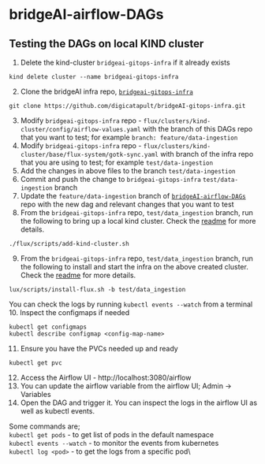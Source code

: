 # bridgeAI-airflow-DAGs

## Testing the DAGs on local KIND cluster

1. Delete the kind-cluster `bridgeai-gitops-infra` if it already exists
```shell
kind delete cluster --name bridgeai-gitops-infra
```
2. Clone the bridgeAI infra repo, [`bridgeai-gitops-infra`](https://github.com/digicatapult/bridgeAI-gitops-infra)
```shell
git clone https://github.com/digicatapult/bridgeAI-gitops-infra.git
```
3. Modify `bridgeai-gitops-infra` repo - `flux/clusters/kind-cluster/config/airflow-values.yaml` with the branch of this DAGs repo that you want to test; for example `branch: feature/data-ingestion`
4. Modify `bridgeai-gitops-infra` repo - `flux/clusters/kind-cluster/base/flux-system/gotk-sync.yaml` with branch of the infra repo that you are using to test; for example `test/data-ingestion`
5. Add the changes in above files to the branch `test/data-ingestion`
6. Commit and push the change to `bridgeai-gitops-infra` `test/data-ingestion` branch
7. Update the `feature/data-ingestion` branch of [`bridgeAI-airflow-DAGs`](https://github.com/digicatapult/bridgeAI-airflow-DAGs) repo with the new dag and relevant changes that you want to test
8. From the `bridgeai-gitops-infra` repo, `test/data_ingestion` branch, run the following to bring up a local kind cluster. Check the [readme](https://github.com/digicatapult/bridgeAI-gitops-infra/tree/main/flux) for more details.
```shell
./flux/scripts/add-kind-cluster.sh
```
9. From the `bridgeai-gitops-infra` repo, `test/data_ingestion` branch, run the following to install and start the infra on the above created cluster. Check the [readme](https://github.com/digicatapult/bridgeAI-gitops-infra/tree/main/flux) for more details.
```shell
lux/scripts/install-flux.sh -b test/data_ingestion
```
You can check the logs by running `kubectl events --watch` from a terminal
10. Inspect the configmaps if needed
```shell
kubectl get configmaps
kubectl describe configmap <config-map-name>
```
11. Ensure you have the PVCs needed up and ready
```shell
kubectl get pvc
```
12. Access the Airflow UI - http://localhost:3080/airflow
13. You can update the airflow variable from the airflow UI; Admin -> Variables
14. Open the DAG and trigger it. You can inspect the logs in the airflow UI as well as kubectl events.


Some commands are;\
`kubectl get pods` - to get list of pods in the default namespace\
`kubectl events --watch` - to monitor the events from kubernetes\
`kubectl log <pod>` - to get the logs from a specific pod\